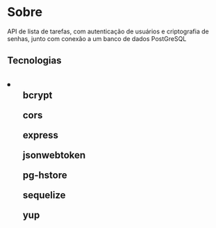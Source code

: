 # Sobre
API de lista de tarefas, com autenticação de usuários e criptografia de senhas, junto com conexão a um banco de dados PostGreSQL

<h2>Tecnologias<h2>
  <li>
    <ul>bcrypt</ul>
    <ul>cors</ul>
    <ul>express</ul>
    <ul>jsonwebtoken</ul>
    <ul>pg-hstore</ul>
    <ul>sequelize</ul>
    <ul>yup</ul>
  </li>
